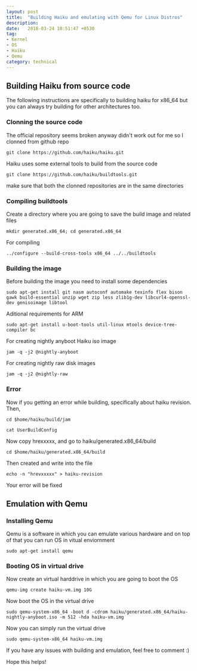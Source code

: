 ```yaml
---
layout: post
title:  "Building Haiku and emulating with Qemu for Linux Distros"
description:
date:   2018-03-24 10:51:47 +0530
tag:
- Kernel
- OS
- Haiku
- Qemu
category: technical
---
```


## Building Haiku from source code

The following instructions are specifically to building haiku for x86_64 but you can always try building for
other architectures too.

### Clonning the source code

The official repository seems broken anyway didn't work out for me so I clonned from github repo
```
git clone https://github.com/haiku/haiku.git
```
Haiku uses some external tools to build from the source code

```
git clone https://github.com/haiku/buildtools.git
```
make sure that both the clonned repositories are in the same directories

### Compiling buildtools

Create a directory where you are going to save the build image and related files

```
mkdir generated.x86_64; cd generated.x86_64
```
For compiling
```
../configure --build-cross-tools x86_64 ../../buildtools
```
### Building the image

Before building the image you need to install some dependencies

```
sudo apt-get install git nasm autoconf automake texinfo flex bison gawk build-essential unzip wget zip less zlib1g-dev libcurl4-openssl-dev genisoimage libtool
```
Aditional requirements for ARM

```
sudo apt-get install u-boot-tools util-linux mtools device-tree-compiler bc
```
For creating nightly anyboot Haiku iso image

```
jam -q -j2 @nightly-anyboot
```
For creating nightly raw disk images
```
jam -q -j2 @nightly-raw
```
### Error

Now if you getting an error while building, specifically about haiku revision.
Then,
```
cd $home/haiku/build/jam
```
```
cat UserBuildConfig
```
Now copy hrexxxxx, and go to haiku/generated.x86_64/build
```
cd $home/haiku/generated.x86_64/build
```
Then created and write into the file
```
echo -n "hrevxxxxx" > haiku-revision
```
Your error will be fixed
## Emulation with Qemu

### Installing Qemu

Qemu is a software in which you can emulate various hardware and on top of that you can run OS in vitual enviornment

```
sudo apt-get install qemu
```
### Booting OS in virtual drive

Now create an virtual harddrive in which you are going to boot the OS
```
qemu-img create haiku-vm.img 10G
```
Now boot the OS in the virtual drive
```
sudo qemu-system-x86_64 -boot d -cdrom haiku/generated.x86_64/haiku-nightly-anyboot.iso -m 512 -hda haiku-vm.img
```
Now you can simply run the virtual drive
```
sudo qemu-system-x86_64 haiku-vm.img
```

If you have any issues with building and emulation, feel free to comment :)

Hope this helps!

